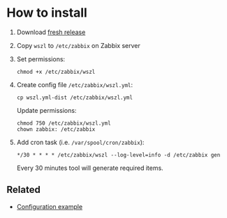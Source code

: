 # How to install

1. Download [fresh release](https://github.com/tinyops-ru/zabbix-lld-ws/releases)

2. Copy `wszl` to `/etc/zabbix` on Zabbix server

3. Set permissions:
    ```shell
    chmod +x /etc/zabbix/wszl
    ```
4. Create config file `/etc/zabbix/wszl.yml`:
    ```shell
    cp wszl.yml-dist /etc/zabbix/wszl.yml
    ```

   Update permissions:
    ```shell
    chmod 750 /etc/zabbix/wszl.yml
    chown zabbix: /etc/zabbix
    ```

5. Add cron task (i.e. `/var/spool/cron/zabbix`):
    ```cronexp
    */30 * * * * /etc/zabbix/wszl --log-level=info -d /etc/zabbix gen
    ```   
   Every 30 minutes tool will generate required items.

## Related

- [Configuration example](EXAMPLE.md)